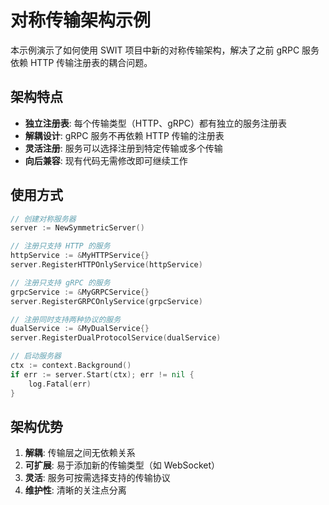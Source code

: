# 对称传输架构示例

本示例演示了如何使用 SWIT 项目中新的对称传输架构，解决了之前 gRPC 服务依赖 HTTP 传输注册表的耦合问题。

## 架构特点

- **独立注册表**: 每个传输类型（HTTP、gRPC）都有独立的服务注册表
- **解耦设计**: gRPC 服务不再依赖 HTTP 传输的注册表
- **灵活注册**: 服务可以选择注册到特定传输或多个传输
- **向后兼容**: 现有代码无需修改即可继续工作

## 使用方式

```go
// 创建对称服务器
server := NewSymmetricServer()

// 注册只支持 HTTP 的服务
httpService := &MyHTTPService{}
server.RegisterHTTPOnlyService(httpService)

// 注册只支持 gRPC 的服务  
grpcService := &MyGRPCService{}
server.RegisterGRPCOnlyService(grpcService)

// 注册同时支持两种协议的服务
dualService := &MyDualService{}
server.RegisterDualProtocolService(dualService)

// 启动服务器
ctx := context.Background()
if err := server.Start(ctx); err != nil {
    log.Fatal(err)
}
```

## 架构优势

1. **解耦**: 传输层之间无依赖关系
2. **可扩展**: 易于添加新的传输类型（如 WebSocket）
3. **灵活**: 服务可按需选择支持的传输协议
4. **维护性**: 清晰的关注点分离